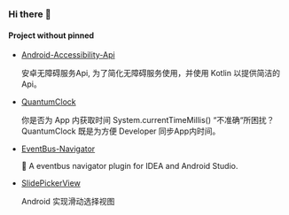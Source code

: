 ### Hi there 👋


#### Project without pinned
<!-- unpinned? -->

- [Android-Accessibility-Api](https://github.com/Vove7/Android-Accessibility-Api)

  安卓无障碍服务Api, 为了简化无障碍服务使用，并使用 Kotlin 以提供简洁的Api。

- [QuantumClock](https://github.com/Vove7/QuantumClock)

  你是否为 App 内获取时间 System.currentTimeMillis() “不准确“所困扰？ QuantumClock 既是为方便 Developer 同步App内时间。

- [EventBus-Navigator](https://github.com/Vove7/EventBus-Navigator)

  🚌 A eventbus navigator plugin for IDEA and Android Studio.

- [SlidePickerView](https://github.com/Vove7/SlidePickerView)

  Android 实现滑动选择视图

